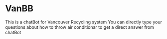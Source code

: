 # VanBB
This is a chatBot for Vancouver Recycling system
You can directly type your questions about how to throw air conditionar to get a direct answer from chatBot

